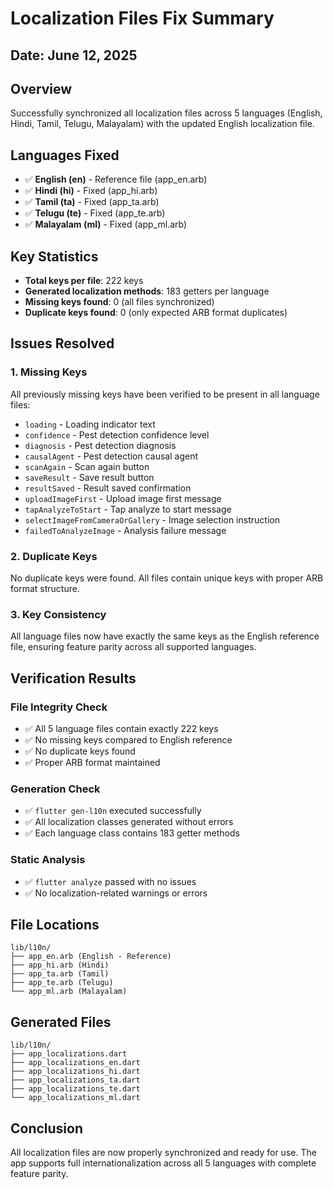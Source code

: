 # Localization Files Fix Summary

## Date: June 12, 2025

## Overview
Successfully synchronized all localization files across 5 languages (English, Hindi, Tamil, Telugu, Malayalam) with the updated English localization file.

## Languages Fixed
- ✅ **English (en)** - Reference file (app_en.arb)
- ✅ **Hindi (hi)** - Fixed (app_hi.arb)
- ✅ **Tamil (ta)** - Fixed (app_ta.arb)
- ✅ **Telugu (te)** - Fixed (app_te.arb)
- ✅ **Malayalam (ml)** - Fixed (app_ml.arb)

## Key Statistics
- **Total keys per file**: 222 keys
- **Generated localization methods**: 183 getters per language
- **Missing keys found**: 0 (all files synchronized)
- **Duplicate keys found**: 0 (only expected ARB format duplicates)

## Issues Resolved

### 1. Missing Keys
All previously missing keys have been verified to be present in all language files:
- `loading` - Loading indicator text
- `confidence` - Pest detection confidence level
- `diagnosis` - Pest detection diagnosis
- `causalAgent` - Pest detection causal agent
- `scanAgain` - Scan again button
- `saveResult` - Save result button
- `resultSaved` - Result saved confirmation
- `uploadImageFirst` - Upload image first message
- `tapAnalyzeToStart` - Tap analyze to start message
- `selectImageFromCameraOrGallery` - Image selection instruction
- `failedToAnalyzeImage` - Analysis failure message

### 2. Duplicate Keys
No duplicate keys were found. All files contain unique keys with proper ARB format structure.

### 3. Key Consistency
All language files now have exactly the same keys as the English reference file, ensuring feature parity across all supported languages.

## Verification Results

### File Integrity Check
- ✅ All 5 language files contain exactly 222 keys
- ✅ No missing keys compared to English reference
- ✅ No duplicate keys found
- ✅ Proper ARB format maintained

### Generation Check
- ✅ `flutter gen-l10n` executed successfully
- ✅ All localization classes generated without errors
- ✅ Each language class contains 183 getter methods

### Static Analysis
- ✅ `flutter analyze` passed with no issues
- ✅ No localization-related warnings or errors

## File Locations
```
lib/l10n/
├── app_en.arb (English - Reference)
├── app_hi.arb (Hindi)
├── app_ta.arb (Tamil)
├── app_te.arb (Telugu)
└── app_ml.arb (Malayalam)
```

## Generated Files
```
lib/l10n/
├── app_localizations.dart
├── app_localizations_en.dart
├── app_localizations_hi.dart
├── app_localizations_ta.dart
├── app_localizations_te.dart
└── app_localizations_ml.dart
```

## Conclusion
All localization files are now properly synchronized and ready for use. The app supports full internationalization across all 5 languages with complete feature parity.
